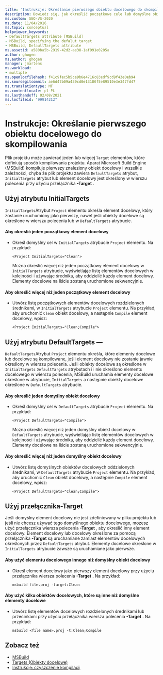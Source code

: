```yaml
---
title: 'Instrukcje: Określanie pierwszego obiektu docelowego do skompilowania | Microsoft Docs'
description: Dowiedz się, jak określić początkowe cele lub domyślne obiekty docelowe do skompilowania najpierw w plikach projektu MSBuild.
ms.custom: SEO-VS-2020
ms.date: 11/04/2016
ms.topic: conceptual
helpviewer_keywords:
- DefaultTargets attribute [MSBuild]
- MSBuild, specifying the defalut target
- MSBuild, DefaultTargets attribute
ms.assetid: a580ba5b-2919-42d2-ae38-1af991e0205a
author: ghogen
ms.author: ghogen
manager: jmartens
ms.workload:
- multiple
ms.openlocfilehash: f41c9fec5b5ce9b6e4716c83edf9cd9f43e0eb94
ms.sourcegitcommit: ae6d47b09a439cd0e13180f5e89510e3e347fd47
ms.translationtype: MT
ms.contentlocale: pl-PL
ms.lasthandoff: 02/08/2021
ms.locfileid: "99914212"
---
```

# <a name="how-to-specify-which-target-to-build-first"></a>Instrukcje: Określanie pierwszego obiektu docelowego do skompilowania

Plik projektu może zawierać jeden lub więcej `Target` elementów, które definiują sposób kompilowania projektu. Aparat Microsoft Build Engine (MSBuild) kompiluje pierwszy znaleziony obiekt docelowy i wszelkie zależności, chyba że plik projektu zawiera `DefaultTargets` atrybut, `InitialTargets` atrybut lub element docelowy jest określony w wierszu polecenia przy użyciu przełącznika **-Target** .
## <a name="use-the-initialtargets-attribute"></a>Użyj atrybutu InitialTargets

`InitialTargets`Atrybut `Project` elementu określa element docelowy, który zostanie uruchomiony jako pierwszy, nawet jeśli obiekty docelowe są określone w wierszu polecenia lub w `DefaultTargets` atrybucie.

#### <a name="to-specify-one-initial-target"></a>Aby określić jeden początkowy element docelowy

- Określ domyślny cel w `InitialTargets` atrybucie `Project` elementu. Na przykład:

   `<Project InitialTargets="Clean">`

  Można określić więcej niż jeden początkowy element docelowy w `InitialTargets` atrybucie, wyświetlając listę elementów docelowych w kolejności i używając średnika, aby oddzielić każdy element docelowy. Elementy docelowe na liście zostaną uruchomione sekwencyjnie.

#### <a name="to-specify-more-than-one-initial-target"></a>Aby określić więcej niż jeden początkowy element docelowy

- Utwórz listę początkowych elementów docelowych rozdzielonych średnikami, w `InitialTargets` atrybucie `Project` elementu. Na przykład, aby uruchomić `Clean` obiekt docelowy, a następnie `Compile` element docelowy, wpisz:

     `<Project InitialTargets="Clean;Compile">`

## <a name="use-the-defaulttargets-attribute"></a>Użyj atrybutu DefaultTargets —

 `DefaultTargets`Atrybut `Project` elementu określa, które elementy docelowe lub docelowe są kompilowane, jeśli element docelowy nie zostanie jawnie określony w wierszu polecenia. Jeśli obiekty docelowe są określone w `InitialTargets` `DefaultTargets` atrybutach i i nie określono elementu docelowego w wierszu polecenia, MSBuild uruchamia elementy docelowe określone w atrybucie, `InitialTargets` a następnie obiekty docelowe określone w `DefaultTargets` atrybucie.

#### <a name="to-specify-one-default-target"></a>Aby określić jeden domyślny obiekt docelowy

- Określ domyślny cel w `DefaultTargets` atrybucie `Project` elementu. Na przykład:

   `<Project DefaultTargets="Compile">`

  Można określić więcej niż jeden domyślny obiekt docelowy w `DefaultTargets` atrybucie, wyświetlając listę elementów docelowych w kolejności i używając średnika, aby oddzielić każdy element docelowy. Elementy docelowe na liście zostaną uruchomione sekwencyjnie.

#### <a name="to-specify-more-than-one-default-target"></a>Aby określić więcej niż jeden domyślny obiekt docelowy

- Utwórz listę domyślnych obiektów docelowych oddzielonych średnikami, w `DefaultTargets` atrybucie `Project` elementu. Na przykład, aby uruchomić `Clean` obiekt docelowy, a następnie `Compile` element docelowy, wpisz:

     `<Project DefaultTargets="Clean;Compile">`

## <a name="use-the--target-switch"></a>Użyj przełącznika-Target

 Jeśli domyślny element docelowy nie jest zdefiniowany w pliku projektu lub jeśli nie chcesz używać tego domyślnego obiektu docelowego, możesz użyć przełącznika wiersza polecenia **-Target** , aby określić inny element docelowy. Element docelowy lub docelowy określone za pomocą przełącznika **-Target** są uruchamiane zamiast elementów docelowych określonych przez `DefaultTargets` atrybut. Elementy docelowe określone w `InitialTargets` atrybucie zawsze są uruchamiane jako pierwsze.

#### <a name="to-use-a-target-other-than-the-default-target-first"></a>Aby użyć elementu docelowego innego niż domyślny obiekt docelowy

- Określ element docelowy jako pierwszy element docelowy przy użyciu przełącznika wiersza polecenia **-Target** . Na przykład:

     `msbuild file.proj -target:Clean`

#### <a name="to-use-several-targets-other-than-the-default-targets-first"></a>Aby użyć kilku obiektów docelowych, które są inne niż domyślne elementy docelowe

- Utwórz listę elementów docelowych rozdzielonych średnikami lub przecinkami przy użyciu przełącznika wiersza polecenia **-Target** . Na przykład:

     `msbuild <file name>.proj -t:Clean;Compile`

## <a name="see-also"></a>Zobacz też

- [MSBuild](../msbuild/msbuild.md)
- [Targets (Obiekty docelowe)](../msbuild/msbuild-targets.md)
- [Instrukcje: czyszczenie kompilacji](../msbuild/how-to-clean-a-build.md)
